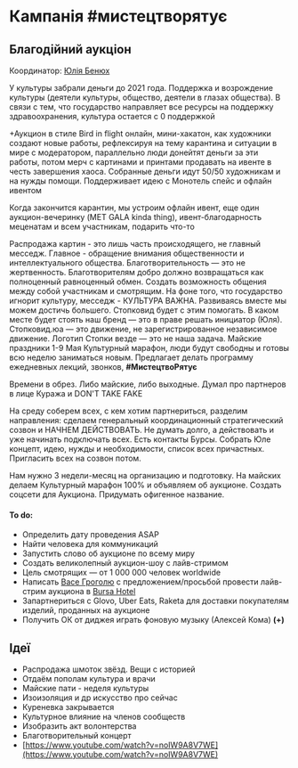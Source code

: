 # Кампанія \#мистецтворятує

## **Благодійний аукціон**

Координатор: [Юлія Бенюх](https://t.me/juliabenyukh)

У культуры забрали деньги до 2021 года. Поддержка и возрождение культуры \(деятели культуры, общество, деятели в глазах общества\). В связи с тем, что государство направляет все ресурсы на поддержку здравоохранения, культура остается с 0 поддержкой

+Аукцион в стиле Bird in flight онлайн, мини-хакатон, как художники создают новые работы, рефлексируя на тему карантина и ситуации в мире с модератором, параллельно люди донейтят деньги за эти работы, потом мерч с картинами и принтами продавать на ивенте в честь завершения хаоса. Собранные деньги идут 50/50 художникам и на нужды помощи. Поддерживает идею с Монотель спейс и офлайн ивентом

Когда закончится карантин, мы устроим офлайн ивент, еще один аукцион-вечеринку \(MET GALA kinda thing\), ивент-благодарность меценатам и всем участникам, подарить что-то

Распродажа картин - это лишь часть происходящего, не главный месседж. Главное - обращение внимания общественности и интеллектуального общества. Благотворительность — это не жертвенность. Благотворителям добро должно возвращаться как полноценный равноценный обмен. Создать возможность общения между собой участникам и смотрящим. На фоне того, что государство игнорит культуру, месседж - КУЛЬТУРА ВАЖНА. Развиваясь вместе мы можем достичь большего. Стопковид будет с этим помогать. В каком месте будет стоять наш бренд — это в праве решать инициатор \(Юля\). Стопковид.юа — это движение, не зарегистрированное независимое движение. Логотип Стопки везде — это не наша задача. Майские праздники 1-9 Мая Культурный марафон, люди будут свободны и готовы всю неделю заниматься новым. Предлагает делать программу ежедневных лекций, звонков, **\#МистецтвоРятує**

Времени в обрез. Либо майские, либо выходные. Думал про партнеров в лице Куража и DON'T TAKE FAKE

На среду соберем всех, с кем хотим партнериться, разделим направления: сделаем генеральный координационный стратегический созвон и НАЧНЕМ ДЕЙСТВОВАТЬ. Не думать долго, а действовать и уже начинать подключать всех. Есть контакты Бурсы. Собрать Юле концепт, идею, нужды и необходимости, список всех причастных. Пригласить всех на созвон потом.

Нам нужно 3 недели-месяц на организацию и подготовку. На майских делаем Культурный марафон 100% и объявляем об аукционе. Создать соцсети для Аукциона. Придумать офигенное название. 

#### To do:

* Определить дату проведения ASAP
* Найти человека для коммуникаций
* Запустить слово об аукционе по всему миру
* Создать великолепный аукцион-шоу с лайв-стримом
* Цель смотрящих — от 1 000 000 человек worldwide
* Написать [Васе Гроголю](https://www.instagram.com/vasilygrogol/) с предложением/просьбой провести лайв-стрим аукциона в [Bursa Hotel](https://www.instagram.com/bursakyiv/)
* Запартнериться с Glovo, Uber Eats, Raketa для доставки покупателям изделий, проданных на аукционе
* Получить ОК от диджея играть фоновую музыку \(Алексей Кома\) **\(+\)**

## Ідеї

* Распродажа шмоток звёзд. Вещи с историей
* Отдаём пополам культура и врачи
* Майские пати - неделя культуры
* Изоизоляция и др искусство про сейчас
* Куреневка закрывается
* Культурное влияние на членов сообществ
* Изобразить акт волонтерства
* Благотворительный концерт
* [https://www.youtube.com/watch?v=noIW9A8V7WE](https://www.youtube.com/watch?v=noIW9A8V7WE)


